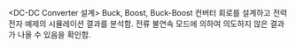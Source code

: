 <DC-DC Converter 설계>
Buck, Boost, Buck-Boost 컨버터 회로를 설계하고 전력전자 예제의 시뮬레이션 결과를 분석함.
전류 불연속 모드에 의하여 의도하지 않은 결과가 나올 수 있음을 확인함.
